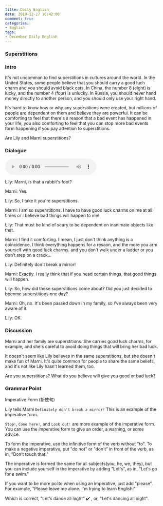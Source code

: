 ```yaml
---
title: Daily English
date: 2019-12-27 16:42:00
comment: true
categories:
- English
tags:
- December Daily English
---
```


### Superstitions

### Intro
It's not uncommon to find superstitions in cultures around the world. In the United States, some people believe that you should carry a good luch charm and you should avoid black cats. In China, the number 8 (eight) is lucky, and the number 4 (four) is unlucky. In Russia, you should never hand money directly to another person, and you should only use your right hand.

It's hard to know how or why any superstitions were created, but millions of people are dependent on them and believe they are powerful. It can be comforting to feel that there's a reason that a bad event has happened in your life, you also comforting to feel that you can stop more bad events form happening if you pay attention to superstitions.

Are Lily and Marni superstitions?

### Dialogue
<audio controls>
  <souce src="https://audio.englishbaby.com/standard_lesson/dialog_audio/0000/0000/0006/6514_1386627571_007230.mp3" />
</audio>

Lily: Marni, is that a rabbit's foot?

Marni: Yes.

Lily: So, I take it you're superstitions.

Marni: I am so superstitions. I have to have good luck charms on me at all times or I believe bad things will happen to me!

Lily: That must be kind of scary to be dependent on inanimate objects like that.

Marni: I find it comforting. I mean, I just don't think anything is a coincidence. I think everything happens for a resaon, and the more you arm yourself with good luck charms, and you don't walk under a ladder or you don't step on a crack...

Lily: Definitely don't break a mirror!

Marni: Exactly. I really think that if you head certain things, that good things will happen.

Lily: So, how did these superstitions come about? Did you just decided to become superstitions one day?

Marni: Oh, no. It's been passed down in my family, so I've always been very aware of it.

Lily: OK.

### Discussion
Marni and her family are superstitions. She carries good luck charms, for example, and she's careful to avoid doing things that will bring her bad luck.

It doesn't seem like Lily believes in the same superstitions, but she doesn't make fun of Marni. It's quite common for people to share the same beliefs, and it's not like Lily hasn't learned them, too.

Are you superstitions? What do you believe will give you good or bad luck?

### Grammar Point
Imperative Form (祈使句)

Lily tells Marni `Definitely don't break a mirror!` This is an example of the imperative form.

`Stop!`, `Come here!`, and `Look out!` are more example of the imperative form. You can use the imperative form to give an order, a warning, or some advice.

To form the imperative, use the infinitive form of the verb without "to". To make a negative imperative, put "do not" or "don't" in front of the verb, as in, "Don't touch that!"

The imperative is formed the same for all subjects(you, he, we, they), but you can include yourself in the imperative by adding "Let's", as in, "Let's go for a swim."

If you want to be more polite when using an imperative, just add "please". For example, "Please leave me alone. I'm trying to learn English!"

Which is correct, "Let's dance all night" :heavy_check_mark: , or, "Let's dancing all night".